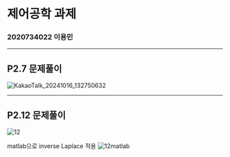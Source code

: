 # **제어공학 과제**
### 2020734022 이용민
------
## P2.7 문제풀이

![KakaoTalk_20241016_132750632](https://github.com/user-attachments/assets/682e2c49-5019-458d-ab70-41814c3331c5)

---
## P2.12 문제풀이

![12](https://github.com/user-attachments/assets/89d76a67-9ad6-4794-9625-dd6b99f142dd)

matlab으로 inverse Laplace 적용
![12matlab](https://github.com/user-attachments/assets/78ef8a30-e69c-41f1-9ce8-34d54e2f40d2)
